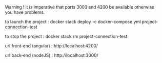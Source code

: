 Warning ! it is imperative that ports 3000 and 4200 be available otherwise you have problems.

to launch the project :
docker stack deploy -c docker-compose.yml project-connection-test

to stop the project :
docker stack rm project-connection-test

url front-end (angular) :
http://localhost:4200/

url back-end (nodeJS) :
http://localhost:3000/
